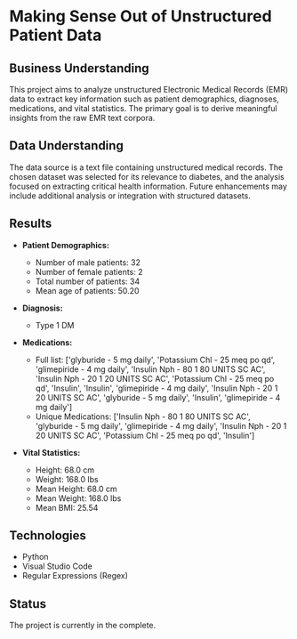 # Making Sense Out of Unstructured Patient Data

## Business Understanding
This project aims to analyze unstructured Electronic Medical Records (EMR) data to extract key information such as patient demographics, diagnoses, medications, and vital statistics. The primary goal is to derive meaningful insights from the raw EMR text corpora.

## Data Understanding
The data source is a text file containing unstructured medical records. The chosen dataset was selected for its relevance to diabetes, and the analysis focused on extracting critical health information. Future enhancements may include additional analysis or integration with structured datasets.

## Results
- **Patient Demographics:**
  - Number of male patients: 32
  - Number of female patients: 2
  - Total number of patients: 34
  - Mean age of patients: 50.20

- **Diagnosis:**
  - Type 1 DM

- **Medications:**
  - Full list: ['glyburide - 5 mg daily', 'Potassium Chl - 25 meq po qd', 'glimepiride - 4 mg daily', 'Insulin Nph - 80 1 80 UNITS SC AC', 'Insulin Nph - 20 1 20 UNITS SC AC', 'Potassium Chl - 25 meq po qd', 'Insulin', 'Insulin', 'glimepiride - 4 mg daily', 'Insulin Nph - 20 1 20 UNITS SC AC', 'glyburide - 5 mg daily', 'Insulin', 'glimepiride - 4 mg daily']
  - Unique Medications: ['Insulin Nph - 80 1 80 UNITS SC AC', 'glyburide - 5 mg daily', 'glimepiride - 4 mg daily', 'Insulin Nph - 20 1 20 UNITS SC AC', 'Potassium Chl - 25 meq po qd', 'Insulin']

- **Vital Statistics:**
  - Height: 68.0 cm
  - Weight: 168.0 lbs
  - Mean Height: 68.0 cm
  - Mean Weight: 168.0 lbs
  - Mean BMI: 25.54

## Technologies
- Python
- Visual Studio Code
- Regular Expressions (Regex)


## Status
The project is currently in the complete.
